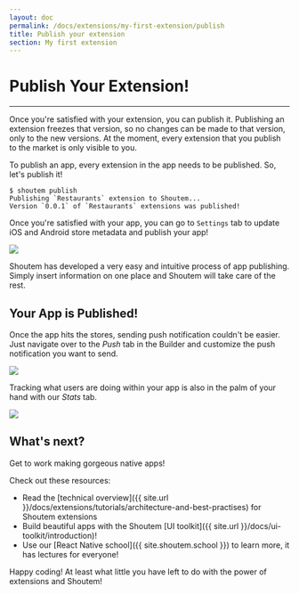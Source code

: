 ```yaml
---
layout: doc
permalink: /docs/extensions/my-first-extension/publish
title: Publish your extension
section: My first extension
---
```


# Publish Your Extension!
<hr />

Once you're satisfied with your extension, you can publish it. Publishing an extension freezes that version, so no changes can be made to that version, only to the new versions. At the moment, every extension that you publish to the market is only visible to you.

To publish an app, every extension in the app needs to be published. So, let's publish it!

```ShellSession
$ shoutem publish
Publishing `Restaurants` extension to Shoutem...
Version `0.0.1` of `Restaurants` extensions was published!
```

Once you're satisfied with your app, you can go to `Settings` tab to update iOS and Android store metadata and publish your app!

<p class="image">
<img src='{{ site.url }}/img/tutorials/setting-local-environment/settings.png'/>
</p>

Shoutem has developed a very easy and intuitive process of app publishing. Simply insert information on one place and Shoutem will take care of the rest.

## Your App is Published!

Once the app hits the stores, sending push notification couldn't be easier. Just navigate over to the _Push_ tab in the Builder and customize the push notification you want to send.

<p class="image">
<img src='{{ site.url }}/img/my-first-extension/push-notification.png'/>
</p>

Tracking what users are doing within your app is also in the palm of your hand with our _Stats_ tab.

<p class="image">
<img src='{{ site.url }}/img/my-first-extension/analytics.png'/>
</p>

## What's next?

Get to work making gorgeous native apps!

Check out these resources:
- Read the [technical overview]({{ site.url }}/docs/extensions/tutorials/architecture-and-best-practises) for Shoutem extensions
- Build beautiful apps with the Shoutem [UI toolkit]({{ site.url }}/docs/ui-toolkit/introduction)!
- Use our [React Native school]({{ site.shoutem.school }}) to learn more, it has lectures for everyone!

Happy coding! At least what little you have left to do with the power of extensions and Shoutem!
